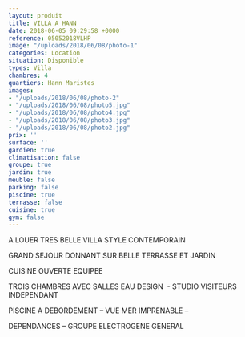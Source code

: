 ```yaml
---
layout: produit
title: VILLA A HANN
date: 2018-06-05 09:29:58 +0000
reference: 05052018VLHP
image: "/uploads/2018/06/08/photo-1"
categories: Location
situation: Disponible
types: Villa
chambres: 4
quartiers: Hann Maristes
images:
- "/uploads/2018/06/08/photo-2"
- "/uploads/2018/06/08/photo5.jpg"
- "/uploads/2018/06/08/photo4.jpg"
- "/uploads/2018/06/08/photo3.jpg"
- "/uploads/2018/06/08/photo2.jpg"
prix: ''
surface: ''
gardien: true
climatisation: false
groupe: true
jardin: true
meuble: false
parking: false
piscine: true
terrasse: false
cuisine: true
gym: false
---
```

A LOUER TRES BELLE VILLA STYLE CONTEMPORAIN

GRAND SEJOUR DONNANT SUR BELLE TERRASSE ET JARDIN 

CUISINE OUVERTE EQUIPEE

TROIS CHAMBRES AVEC SALLES EAU DESIGN  - STUDIO VISITEURS INDEPENDANT 

PISCINE A DEBORDEMENT – VUE MER IMPRENABLE – 

DEPENDANCES – GROUPE ELECTROGENE GENERAL 